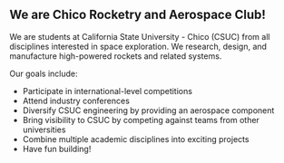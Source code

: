 ## We are Chico Rocketry and Aerospace Club!

We are students at California State University - Chico (CSUC) from all disciplines interested in space exploration. We research, design, and manufacture high-powered rockets and related systems.

Our goals include:
- Participate in international-level competitions
- Attend industry conferences
- Diversify CSUC engineering by providing an aerospace component
- Bring visibility to CSUC by competing against teams from other universities
- Combine multiple academic disciplines into exciting projects
- Have fun building!
